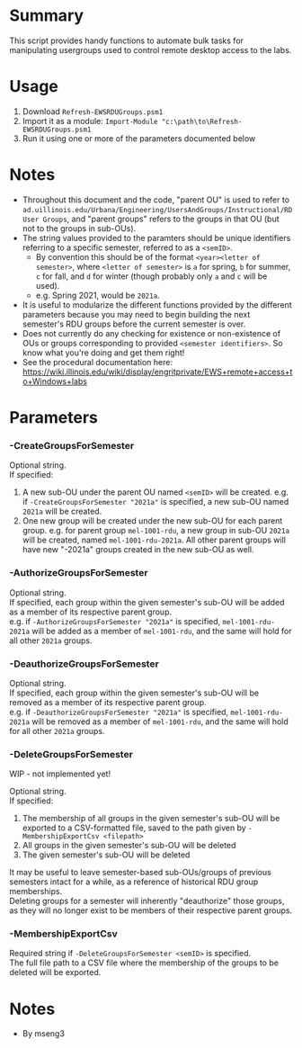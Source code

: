 # Summary
This script provides handy functions to automate bulk tasks for manipulating usergroups used to control remote desktop access to the labs.

# Usage
1. Download `Refresh-EWSRDUGroups.psm1`
2. Import it as a module: `Import-Module "c:\path\to\Refresh-EWSRDUGroups.psm1`
3. Run it using one or more of the parameters documented below

# Notes
- Throughout this document and the code, "parent OU" is used to refer to `ad.uillinois.edu/Urbana/Engineering/UsersAndGroups/Instructional/RD User Groups`, and "parent groups" refers to the groups in that OU (but not to the groups in sub-OUs).
- The string values provided to the paramters should be unique identifiers referring to a specific semester, referred to as a `<semID>`.
  - By convention this should be of the format `<year><letter of semester>`, where `<letter of semester>` is `a` for spring, `b` for summer, `c` for fall, and `d` for winter (though probably only `a` and `c` will be used).
  - e.g. Spring 2021, would be `2021a`.
- It is useful to modularize the different functions provided by the different parameters because you may need to begin building the next semester's RDU groups before the current semester is over.
- Does not currently do any checking for existence or non-existence of OUs or groups corresponding to provided `<semester identifiers>`. So know what you're doing and get them right!
- See the procedural documentation here: https://wiki.illinois.edu/wiki/display/engritprivate/EWS+remote+access+to+Windows+labs

# Parameters

### -CreateGroupsForSemester <semID>
Optional string.  
If specified:  
1. A new sub-OU under the parent OU named `<semID>` will be created. e.g. if `-CreateGroupsForSemester "2021a"` is specified, a new sub-OU named `2021a` will be created.
2. One new group will be created under the new sub-OU for each parent group. e.g. for parent group `mel-1001-rdu`, a new group in sub-OU `2021a` will be created, named `mel-1001-rdu-2021a`. All other parent groups will have new "-2021a" groups created in the new sub-OU as well.

### -AuthorizeGroupsForSemester <semID>
Optional string.  
If specified, each group within the given semester's sub-OU will be added as a member of its respective parent group.  
e.g. if `-AuthorizeGroupsForSemester "2021a"` is specified, `mel-1001-rdu-2021a` will be added as a member of `mel-1001-rdu`, and the same will hold for all other `2021a` groups.  

### -DeauthorizeGroupsForSemester <semID>
Optional string.  
If specified, each group within the given semester's sub-OU will be removed as a member of its respective parent group.  
e.g. if `-DeauthorizeGroupsForSemester "2021a"` is specified, `mel-1001-rdu-2021a` will be removed as a member of `mel-1001-rdu`, and the same will hold for all other `2021a` groups.  

### -DeleteGroupsForSemester <semID>
WIP - not implemented yet!

Optional string.  
If specified:  
1. The membership of all groups in the given semester's sub-OU will be exported to a CSV-formatted file, saved to the path given by `-MembershipExportCsv <filepath>`
2. All groups in the given semester's sub-OU will be deleted
3. The given semester's sub-OU will be deleted

It may be useful to leave semester-based sub-OUs/groups of previous semesters intact for a while, as a reference of historical RDU group memberships.  
Deleting groups for a semester will inherently "deauthorize" those groups, as they will no longer exist to be members of their respective parent groups.  

### -MembershipExportCsv <filepath>
Required string if `-DeleteGroupsForSemester <semID>` is specified.  
The full file path to a CSV file where the membership of the groups to be deleted will be exported.  

# Notes
- By mseng3
